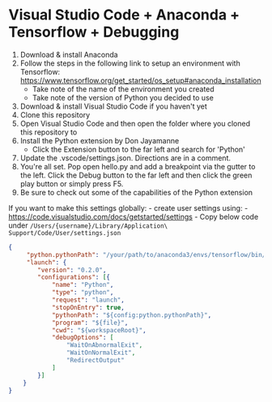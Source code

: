 # Visual Studio Code + Anaconda + Tensorflow + Debugging

1. Download & install Anaconda
2. Follow the steps in the following link to setup an environment with Tensorflow: https://www.tensorflow.org/get_started/os_setup#anaconda_installation
    - Take note of the name of the environment you created
    - Take note of the version of Python you decided to use
3. Download & install Visual Studio Code if you haven't yet
4. Clone this repository
5. Open Visual Studio Code and then open the folder where you cloned this repository to
6. Install the Python extension by Don Jayamanne
    - Click the Extension button to the far left and search for 'Python'
7. Update the .vscode/settings.json. Directions are in a comment.
8. You're all set. Pop open hello.py and add a breakpoint via the gutter to the left.  Click the Debug button to the far left and then click the green play button or simply press F5.
9. Be sure to check out some of the capabilities of the Python extension

If you want to make this settings globally:
    - create user settings using:
    - https://code.visualstudio.com/docs/getstarted/settings
    - Copy below code under `/Users/{username}/Library/Application\ Support/Code/User/settings.json ` 
```json
{
     "python.pythonPath": "/your/path/to/anaconda3/envs/tensorflow/bin/python3.5",
     "launch": {
        "version": "0.2.0",
        "configurations": [{
            "name": "Python",
            "type": "python",
            "request": "launch",
            "stopOnEntry": true,
            "pythonPath": "${config:python.pythonPath}",
            "program": "${file}",
            "cwd": "${workspaceRoot}",
            "debugOptions": [
                "WaitOnAbnormalExit",
                "WaitOnNormalExit",
                "RedirectOutput"
            ]
        }]
    }
}
```
